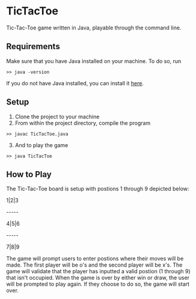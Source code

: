 # TicTacToe
Tic-Tac-Toe game written in Java, playable through the command line.

## Requirements
Make sure that you have Java installed on your machine. To do so, run
```
>> java -version
```
If you do not have Java installed, you can install it [here](http://www.oracle.com/technetwork/java/javase/downloads/jre8-downloads-2133155.html). 

## Setup
1. Clone the project to your machine
2. From within the project directory, compile the program
```
>> javac TicTacToe.java
```
3. And to play the game
```
>> java TicTacToe
```

## How to Play
The Tic-Tac-Toe board is setup with postions 1 through 9 depicted below:

 1|2|3
 
 \----- 
 
 4|5|6
 
 \-----
 
 7|8|9
 
 The game will prompt users to enter postions where their moves will be made.
 The first player will be o's and the second player will be x's. The game will
 validate that the player has inputted a valid postion (1 through 9) that isn't
 occupied. When the game is over by either win or draw, the user will be prompted
 to play again. If they choose to do so, the game will start over.
